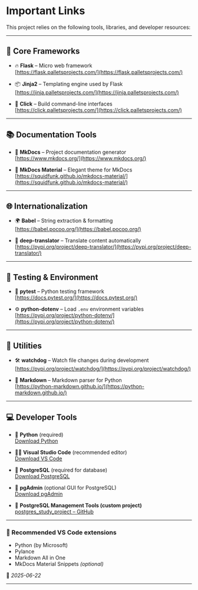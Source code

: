 # Important Links

This project relies on the following tools, libraries, and developer resources:

---

## 🧱 Core Frameworks

- 🔥 **Flask** – Micro web framework  
  [https://flask.palletsprojects.com/](https://flask.palletsprojects.com/)

- 📦 **Jinja2** – Templating engine used by Flask  
  [https://jinja.palletsprojects.com/](https://jinja.palletsprojects.com/)

- 🧠 **Click** – Build command-line interfaces  
  [https://click.palletsprojects.com/](https://click.palletsprojects.com/)

---

## 📚 Documentation Tools

- 📘 **MkDocs** – Project documentation generator  
  [https://www.mkdocs.org/](https://www.mkdocs.org/)

- 🎨 **MkDocs Material** – Elegant theme for MkDocs  
  [https://squidfunk.github.io/mkdocs-material/](https://squidfunk.github.io/mkdocs-material/)

---

## 🌐 Internationalization

- 🌍 **Babel** – String extraction & formatting  
  [https://babel.pocoo.org/](https://babel.pocoo.org/)

- 🤖 **deep-translator** – Translate content automatically  
  [https://pypi.org/project/deep-translator/](https://pypi.org/project/deep-translator/)

---

## 🧪 Testing & Environment

- 🧪 **pytest** – Python testing framework  
  [https://docs.pytest.org/](https://docs.pytest.org/)

- ⚙️ **python-dotenv** – Load `.env` environment variables  
  [https://pypi.org/project/python-dotenv/](https://pypi.org/project/python-dotenv/)

---

## 🧰 Utilities

- 🛠 **watchdog** – Watch file changes during development  
  [https://pypi.org/project/watchdog/](https://pypi.org/project/watchdog/)

- 🧩 **Markdown** – Markdown parser for Python  
  [https://python-markdown.github.io/](https://python-markdown.github.io/)

---

## 💻 Developer Tools

- 🐍 **Python** (required)  
  [Download Python](https://www.python.org/downloads/)

- 👩‍💻 **Visual Studio Code** (recommended editor)  
  [Download VS Code](https://code.visualstudio.com/)

- 🐘 **PostgreSQL** (required for database)  
  [Download PostgreSQL](https://www.postgresql.org/download/)

- 🧠 **pgAdmin** (optional GUI for PostgreSQL)  
  [Download pgAdmin](https://www.pgadmin.org/download/)

- 🧰 **PostgreSQL Management Tools (custom project)**  
  [postgres_study_project – GitHub](https://github.com/TamerOnLine/postgres_study_project)

---

### 🔌 Recommended VS Code extensions

- Python (by Microsoft)  
- Pylance  
- Markdown All in One  
- MkDocs Material Snippets *(optional)*

📅 *2025-06-22*

---
